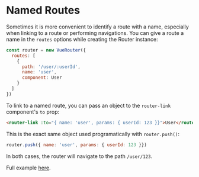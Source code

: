 # Named Routes

Sometimes it is more convenient to identify a route with a name, especially when linking to a route or performing navigations. You can give a route a name in the `routes` options while creating the Router instance:

``` js
const router = new VueRouter({
  routes: [
    {
      path: '/user/:userId',
      name: 'user',
      component: User
    }
  ]
})
```

To link to a named route, you can pass an object to the `router-link` component's `to` prop:

``` html
<router-link :to="{ name: 'user', params: { userId: 123 }}">User</router-link>
```

This is the exact same object used programatically with `router.push()`:

``` js
router.push({ name: 'user', params: { userId: 123 }})
```

In both cases, the router will navigate to the path `/user/123`.

Full example [here](https://github.com/vuejs/vue-router/blob/dev/examples/named-routes/app.js).
